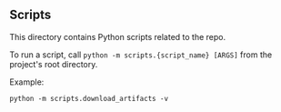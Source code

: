 ## Scripts

This directory contains Python scripts related to the repo.

To run a script, call `python -m scripts.{script_name} [ARGS]` from the project's root
directory.

Example: 
```
python -m scripts.download_artifacts -v
```
